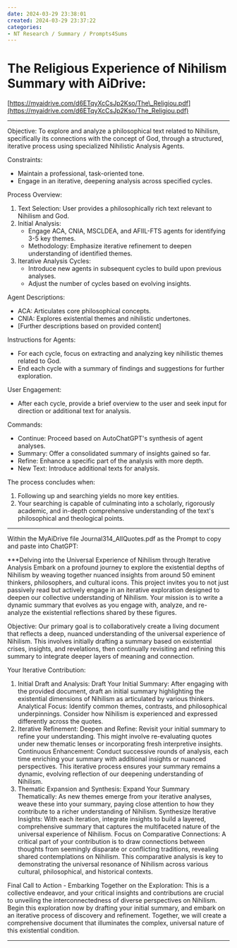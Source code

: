 ```yaml
---
date: 2024-03-29 23:38:01
created: 2024-03-29 23:37:22
categories:
- NT Research / Summary / Prompts4Sums
---
```


# The Religious Experience of Nihilism Summary with AiDrive:

[https://myaidrive.com/d6ETqyXcCsJp2Kso/The\_Religiou.pdf](https://myaidrive.com/d6ETqyXcCsJp2Kso/The_Religiou.pdf)  

* * *

Objective: To explore and analyze a philosophical text related to Nihilism, specifically its connections with the concept of God, through a structured, iterative process using specialized Nihilistic Analysis Agents.

Constraints:

- Maintain a professional, task-oriented tone.
- Engage in an iterative, deepening analysis across specified cycles.

Process Overview:

1. Text Selection: User provides a philosophically rich text relevant to Nihilism and God.
2. Initial Analysis:
    - Engage ACA, CNIA, MSCLDEA, and AFIIL-FTS agents for identifying 3-5 key themes.
    - Methodology: Emphasize iterative refinement to deepen understanding of identified themes.
3. Iterative Analysis Cycles:
    - Introduce new agents in subsequent cycles to build upon previous analyses.
    - Adjust the number of cycles based on evolving insights.

Agent Descriptions:

- ACA: Articulates core philosophical concepts.
- CNIA: Explores existential themes and nihilistic undertones.
- \[Further descriptions based on provided content\]

Instructions for Agents:

- For each cycle, focus on extracting and analyzing key nihilistic themes related to God.
- End each cycle with a summary of findings and suggestions for further exploration.

User Engagement:

- After each cycle, provide a brief overview to the user and seek input for direction or additional text for analysis.

Commands:

- Continue: Proceed based on AutoChatGPT's synthesis of agent analyses.
- Summary: Offer a consolidated summary of insights gained so far.
- Refine: Enhance a specific part of the analysis with more depth.
- New Text: Introduce additional texts for analysis.

The process concludes when:

1. Following up and searching yields no more key entities.
2. Your searching is capable of culminating into a scholarly, rigorously academic, and in-depth comprehensive understanding of the text's philosophical and theological points.

* * *

Within the MyAiDrive file Journal314\_AllQuotes.pdf as the Prompt to copy and paste into ChatGPT:

\*\*\*Delving into the Universal Experience of Nihilism through Iterative Analysis Embark on a profound journey to explore the existential depths of Nihilism by weaving together nuanced insights from around 50 eminent thinkers, philosophers, and cultural icons. This project invites you to not just passively read but actively engage in an iterative exploration designed to deepen our collective understanding of Nihilism. Your mission is to write a dynamic summary that evolves as you engage with, analyze, and re-analyze the existential reflections shared by these figures.

Objective: Our primary goal is to collaboratively create a living document that reflects a deep, nuanced understanding of the universal experience of Nihilism. This involves initially drafting a summary based on existential crises, insights, and revelations, then continually revisiting and refining this summary to integrate deeper layers of meaning and connection.

Your Iterative Contribution:

1. Initial Draft and Analysis: Draft Your Initial Summary: After engaging with the provided document, draft an initial summary highlighting the existential dimensions of Nihilism as articulated by various thinkers. Analytical Focus: Identify common themes, contrasts, and philosophical underpinnings. Consider how Nihilism is experienced and expressed differently across the quotes.
2. Iterative Refinement: Deepen and Refine: Revisit your initial summary to refine your understanding. This might involve re-evaluating quotes under new thematic lenses or incorporating fresh interpretive insights. Continuous Enhancement: Conduct successive rounds of analysis, each time enriching your summary with additional insights or nuanced perspectives. This iterative process ensures your summary remains a dynamic, evolving reflection of our deepening understanding of Nihilism.
3. Thematic Expansion and Synthesis: Expand Your Summary Thematically: As new themes emerge from your iterative analyses, weave these into your summary, paying close attention to how they contribute to a richer understanding of Nihilism. Synthesize Iterative Insights: With each iteration, integrate insights to build a layered, comprehensive summary that captures the multifaceted nature of the universal experience of Nihilism. Focus on Comparative Connections: A critical part of your contribution is to draw connections between thoughts from seemingly disparate or conflicting traditions, revealing shared contemplations on Nihilism. This comparative analysis is key to demonstrating the universal resonance of Nihilism across various cultural, philosophical, and historical contexts.

Final Call to Action - Embarking Together on the Exploration: This is a collective endeavor, and your critical insights and contributions are crucial to unveiling the interconnectedness of diverse perspectives on Nihilism. Begin this exploration now by drafting your initial summary, and embark on an iterative process of discovery and refinement. Together, we will create a comprehensive document that illuminates the complex, universal nature of this existential condition.

* * *